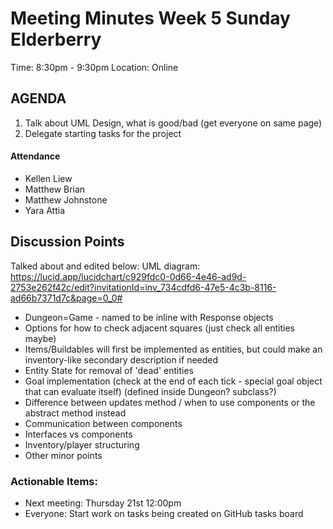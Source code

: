 # Meeting Minutes Week 5 Sunday Elderberry
Time: 8:30pm - 9:30pm
Location:        Online

## AGENDA
  1. Talk about UML Design, what is good/bad (get everyone on same page)
  2. Delegate starting tasks for the project

#### Attendance
* Kellen Liew
* Matthew Brian
* Matthew Johnstone
* Yara Attia

## Discussion Points

Talked about and edited below:
UML diagram: https://lucid.app/lucidchart/c929fdc0-0d66-4e46-ad9d-2753e262f42c/edit?invitationId=inv_734cdfd6-47e5-4c3b-8116-ad66b7371d7c&page=0_0#

- Dungeon=Game - named to be inline with Response objects
- Options for how to check adjacent squares (just check all entities maybe)
- Items/Buildables will first be implemented as entities, but could make an inventory-like secondary description if needed
- Entity State for removal of 'dead' entities
- Goal implementation (check at the end of each tick - special goal object that can evaluate itself) (defined inside Dungeon? subclass?)
- Difference between updates method / when to use components or the abstract method instead
- Communication between components
- Interfaces vs components
- Inventory/player structuring
- Other minor points


### Actionable Items: 
* Next meeting: Thursday 21st 12:00pm
* Everyone: Start work on tasks being created on GitHub tasks board